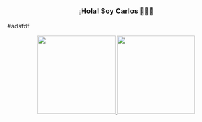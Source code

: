 <p align="center" width="300">
   <h3 align="center">¡Hola! Soy Carlos 👨🏻‍💻</h3>
</p>
#adsfdf

<p align="center">
   <a href="https://github.com/carlostirado23">
     <img height="180em" src="https://github-readme-stats.vercel.app/api?username=carlostirado23&show_icons=true&theme=algolia&include_all_commits=true&count_private=true"/>
     <img height="180em" src="https://github-readme-stats-eight-theta.vercel.app/api/top-langs/?username=carlostirado23&layout=compact&langs_count=8&theme=algolia"/>
   </a>
</p>
   


















